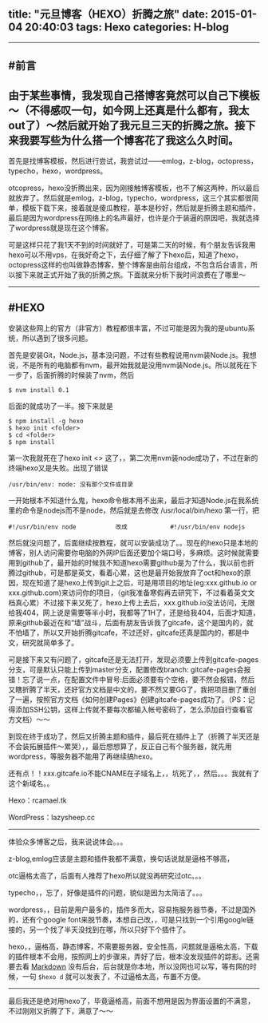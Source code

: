 title: "元旦博客（HEXO）折腾之旅"
date: 2015-01-04 20:40:03
tags: Hexo
categories: H-blog
---
------
#前言
------
  由于某些事情，我发现自己搭博客竟然可以自己下模板～（不得感叹一句，如今网上还真是什么都有，我太out了）～然后就开始了我元旦三天的折腾之旅。接下来我要写些为什么搭一个博客花了我这么久时间。
------
<!--more-->
首先是找博客模板，然后进行尝试，我尝试过——emlog，z-blog，octopress，typecho，hexo，wordpress。

otcopress，hexo没折腾出来，因为刚接触博客模板，也不了解这两种，所以最后就放弃了。然后就是emlog，z-blog，typecho，wordpress，这三个其实都很简单，模板下载下来，接着就是傻瓜教程，基本是秒好，然后就是折腾主题和插件，最后是因为wordpress在网络上的名声最好，也许是介于装逼的原因吧，我就选择了wordpress就是现在这个博客。

可是这样只花了我1天不到的时间就好了，可是第二天的时候，有个朋友告诉我用hexo可以不用vps，在我好奇之下，去仔细了解了下hexo后，知道了hexo，octopress这样的也叫做静态博客，整个博客是由前台组成，不包含后台语言，所以接下来就正式开始了我的折腾之旅。下面就来分析下我时间浪费在了哪里～

---
#HEXO
---

安装这些网上的官方（非官方）教程都很丰富，不过可能是因为我的是ubuntu系统，所以遇到了很多问题。

首先是安装Git，Node.js，基本没问题，不过有些教程说用nvm装Node.js。我想说，不是所有的电脑都有nvm，最开始我就是没用nvm装Node.js。所以就死在下一步了，后面折腾的时候装了nvm，然后

```
$ nvm install 0.1
```

后面的就成功了一半。接下来就是

```
$ npm install -g hexo
$ hexo init <folder>
$ cd <folder>
$ npm install
```
第一次我就死在了hexo init <> 这了，，第二次用nvm装node成功了，不过在新的终端hexo又是失败。出现了错误

```
/usr/bin/env: node: 没有那个文件或目录
```
一开始根本不知道什么鬼，hexo命令根本用不出来，最后才知道Node.js在我系统里的命令是nodejs而不是node，然后就是去修改 /usr/local/bin/hexo  第一行，把
```
#!/usr/bin/env node           改成            #!/usr/bin/env nodejs
```

然后就没问题了，后面继续按教程，就可以安装成功了。。现在的hexo只是本地的博客，别人访问需要你电脑的外网IP后面还要加个端口号，多麻烦。这时候就需要用到github了，最开始的时候我不知道hexo需要github是为了什么，我以前也折腾过github，可是都是英文，看着心累，这也是最开始我放弃了oct和hexo的原因，现在知道了是hexo上传到git上之后，可是用项目的地址(eg:xxx.github.io or xxx.github.com)来访问你的项目，（git我准备寒假再去研究下，不过看着英文文档真心累）不过接下来又死了，hexo上传上去后，xxx.github.io没法访问，无限给我404，网上说是需要等半小时，我都等了1H了，还是给我404，后面才知道，原来github最近在和“墙”战斗，后面有朋友告诉我了gitcafe，这个是国内的，就不怕墙了，所以又开始折腾gitcafe，不过还好，gitcafe还真是国内的，都是中文，研究就简单多了。

可是接下来又有问题了，gitcafe还是无法打开，发现必须要上传到gitcafe-pages分支，可是默认只能上传到master分支，配置修改branch: gitcafe-pages会报错！忘了说一点，在配置文件中冒号:后面必须要有个空格，要不然会报错，然后又瞎折腾了半天，还好官方文档是中文的，要不然又要GG了，我把项目删了重创了一遍，按照官方文档《如何创建Pages》创建gitcafe-pages成功了。（PS：记得添加SSH公钥，这样上传就不要每次都输入帐号密码了，怎么添加自行查看官方文档）～～

到现在终于成功了，然后又折腾主题和插件，最后死在插件上了（折腾了半天还是不会装拓展插件～累哭），，最后想想算了，反正自己有个服务器，就先用wordpress，等服务器不能用了再继续搞hexo。

还有点！！xxx.gitcafe.io不能CNAME在子域名上，，坑死了，，然后。。。我就有了这个新域名。。

Hexo：rcamael.tk

WordPress：lazysheep.cc

---



体验众多博客之后，我来说说体会。。。

z-blog,emlog应该是主题和插件我都不满意，换句话说就是逼格不够高，

otc逼格太高了，后面有人推荐了hexo所以就没再研究过otc。。。

typecho，，忘了，好像是插件的问题，貌似是因为太简洁了。。。

wordpress，，目前是用户最多的，插件多而大，容易拖服务器节奏，不过是国外的，还有个google font来脱节奏，本想自己改，，可是只找到一个引用google链接的，另一个找了半天没找到在哪，所以只好下个插件了。

hexo，，逼格高，静态博客，不需要服务器，安全性高，问题就是逼格太高，下载的插件根本不会用，按照网上的步骤来，弄好了后，根本没发现插件的踪影。还需要去看
[Markdown](http://www.jianshu.com/p/q81RER)
没有后台，后台就是你本地，所以没网也可以写，等有网的时候，一句  `$hexo d`   就可以发表了，不过逼格太高，布置不方便。

------

最后我还是绝对用hexo了，毕竟逼格高，前面不想用是因为界面设置的不满意，不过刚刚又折腾了下，满意了～～
